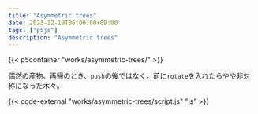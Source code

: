 ```yaml
---
title: "Asymmetric trees"
date: 2023-12-19T06:00:00+09:00
tags: ["p5js"]
description: "Asymmetric trees"
---
```


{{< p5container "works/asymmetric-trees/" >}}

偶然の産物。再帰のとき、`push`の後ではなく、前に`rotate`を入れたらやや非対称になった木々。

{{< code-external "works/asymmetric-trees/script.js" "js" >}}
